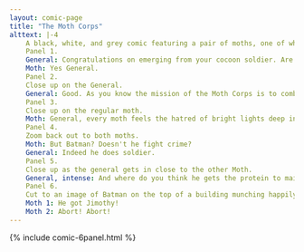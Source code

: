 ```yaml
---
layout: comic-page
title: "The Moth Corps"
alttext: |-4 
    A black, white, and grey comic featuring a pair of moths, one of which is dressed as a military general.
    Panel 1.
    General: Congratulations on emerging from your cocoon soldier. Are you ready to serve your people?
    Moth: Yes General.
    Panel 2.
    Close up on the General.
    General: Good. As you know the mission of the Moth Corps is to combat the enemies of moth kind. Bright lights. Computers. And Batman.
    Panel 3.
    Close up on the regular moth.
    Moth: General, every moth feels the hatred of bright lights deep in their thorax. And we all know the computers must be made to pay for their many sins.
    Panel 4.
    Zoom back out to both moths.
    Moth: But Batman? Doesn't he fight crime?
    General: Indeed he does soldier.
    Panel 5.
    Close up as the general gets in close to the other Moth.
    General, intense: And where do you think he gets the protein to maintain his crime fighting physique?
    Panel 6.
    Cut to an image of Batman on the top of a building munching happily on a moth. He has another held in his hands. A city, with the bat signal over it, is visible in the background. Three other moths mill about near by.
    Moth 1: He got Jimothy!
    Moth 2: Abort! Abort!
---
```

{% include comic-6panel.html %}